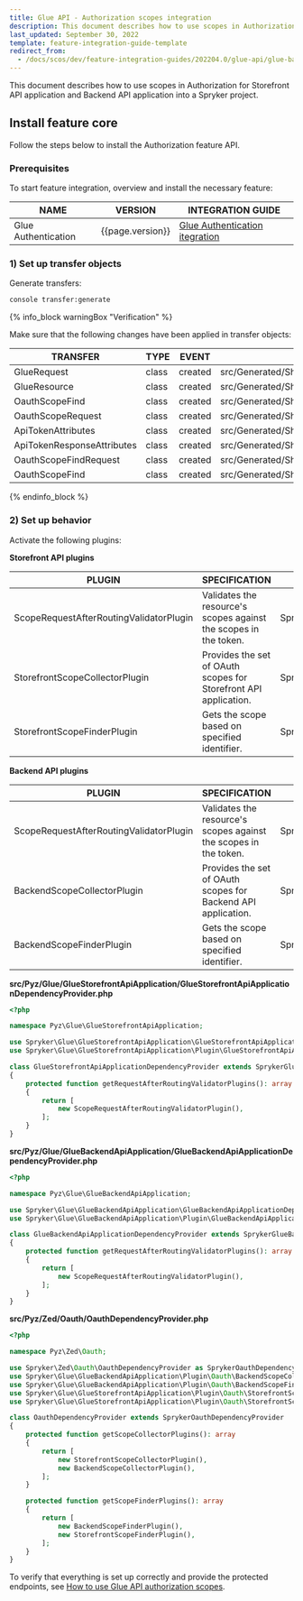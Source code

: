 ```yaml
---
title: Glue API - Authorization scopes integration
description: This document describes how to use scopes in Authorization for Storefront API application and Backend API application into a Spryker project.
last_updated: September 30, 2022
template: feature-integration-guide-template
redirect_from:
  - /docs/scos/dev/feature-integration-guides/202204.0/glue-api/glue-backend-api/authorization-scopes-integration.html
---
```


This document describes how to use scopes in Authorization for Storefront API application and Backend API application into a Spryker project.

## Install feature core

Follow the steps below to install the Authorization feature API.

### Prerequisites

To start feature integration, overview and install the necessary feature:

| NAME           | VERSION           | INTEGRATION GUIDE |
| -------------- | ----------------- | ----------------- |
| Glue Authentication | {{page.version}} | [Glue Authentication itegration](/docs/scos/dev/feature-integration-guides/{{page.version}}/glue-api/glue-backend-api/glue-api-authentication-integration.html) |

### 1) Set up transfer objects

Generate transfers:

```bash
console transfer:generate
```

{% info_block warningBox "Verification" %}

Make sure that the following changes have been applied in transfer objects:

| TRANSFER | TYPE | EVENT | PATH |
| --- | --- | --- | --- |
| GlueRequest | class | created | src/Generated/Shared/Transfer/GlueRequestTransfer.php |
| GlueResource | class | created | src/Generated/Shared/Transfer/GlueResourceTransfer.php |
| OauthScopeFind | class | created | src/Generated/Shared/Transfer/OauthScopeFindTransfer.php |
| OauthScopeRequest | class | created | src/Generated/Shared/Transfer/OauthScopeRequestTransfer.php |
| ApiTokenAttributes | class | created | src/Generated/Shared/Transfer/ApiTokenAttributesTransfer.php |
| ApiTokenResponseAttributes | class | created | src/Generated/Shared/Transfer/ApiTokenResponseAttributesTransfer.php |
| OauthScopeFindRequest | class | created | src/Generated/Shared/Transfer/OauthScopeFindRequestTransfer.php |
| OauthScopeFind | class | created | src/Generated/Shared/Transfer/OauthScopeFindTransfer.php |

{% endinfo_block %}

### 2) Set up behavior

Activate the following plugins:

**Storefront API plugins**

| PLUGIN | SPECIFICATION | NAMESPACE |
| --- | --- | --- |
| ScopeRequestAfterRoutingValidatorPlugin | Validates the resource's scopes against the scopes in the token. | Spryker\\Glue\\GlueStorefrontApiApplication\\Plugin\\GlueStorefrontApiApplication |
| StorefrontScopeCollectorPlugin | Provides the set of OAuth scopes for Storefront API application. | Spryker\\Glue\\GlueStorefrontApiApplication\\Plugin\\Oauth |
| StorefrontScopeFinderPlugin | Gets the scope based on specified identifier. | Spryker\\Glue\\GlueStorefrontApiApplication\\Plugin\\Oauth |

**Backend API plugins**

| PLUGIN | SPECIFICATION | NAMESPACE |
| --- | --- | --- |
| ScopeRequestAfterRoutingValidatorPlugin | Validates the resource's scopes against the scopes in the token. | Spryker\\Glue\\GlueBackendApiApplication\\Plugin\\GlueApplication |
| BackendScopeCollectorPlugin | Provides the set of OAuth scopes for Backend API application. | Spryker\\Glue\\GlueBackendApiApplication\\Plugin\\Oauth |
| BackendScopeFinderPlugin | Gets the scope based on specified identifier. | Spryker\\Glue\\GlueBackendApiApplication\\Plugin\\Oauth |

**src/Pyz/Glue/GlueStorefrontApiApplication/****GlueStorefrontApiApplicationDependencyProvider****.php**

```php
<?php

namespace Pyz\Glue\GlueStorefrontApiApplication;

use Spryker\Glue\GlueStorefrontApiApplication\GlueStorefrontApiApplicationDependencyProvider as SprykerGlueStorefrontApiApplicationDependencyProvider;
use Spryker\Glue\GlueStorefrontApiApplication\Plugin\GlueStorefrontApiApplication\ScopeRequestAfterRoutingValidatorPlugin;

class GlueStorefrontApiApplicationDependencyProvider extends SprykerGlueStorefrontApiApplicationDependencyProvider
{
    protected function getRequestAfterRoutingValidatorPlugins(): array
    {
        return [
            new ScopeRequestAfterRoutingValidatorPlugin(),
        ];
    }
}
```

**src/Pyz/Glue/GlueBackendApiApplication/****GlueBackendApiApplicationDependencyProvider****.php**

```php
<?php

namespace Pyz\Glue\GlueBackendApiApplication;

use Spryker\Glue\GlueBackendApiApplication\GlueBackendApiApplicationDependencyProvider as SprykerGlueBackendApiApplicationDependencyProvider;
use Spryker\Glue\GlueBackendApiApplication\Plugin\GlueBackendApiApplication\ScopeRequestAfterRoutingValidatorPlugin;

class GlueBackendApiApplicationDependencyProvider extends SprykerGlueBackendApiApplicationDependencyProvider
{
    protected function getRequestAfterRoutingValidatorPlugins(): array
    {
        return [
            new ScopeRequestAfterRoutingValidatorPlugin(),
        ];
    }
}
```

**src/Pyz/Zed/Oauth/****OauthDependencyProvider****.php**

```php
<?php

namespace Pyz\Zed\Oauth;

use Spryker\Zed\Oauth\OauthDependencyProvider as SprykerOauthDependencyProvider;
use Spryker\Glue\GlueBackendApiApplication\Plugin\Oauth\BackendScopeCollectorPlugin;
use Spryker\Glue\GlueBackendApiApplication\Plugin\Oauth\BackendScopeFinderPlugin;
use Spryker\Glue\GlueStorefrontApiApplication\Plugin\Oauth\StorefrontScopeCollectorPlugin;
use Spryker\Glue\GlueStorefrontApiApplication\Plugin\Oauth\StorefrontScopeFinderPlugin;

class OauthDependencyProvider extends SprykerOauthDependencyProvider
{
    protected function getScopeCollectorPlugins(): array
    {
        return [
            new StorefrontScopeCollectorPlugin(),
            new BackendScopeCollectorPlugin(),
        ];
    }

    protected function getScopeFinderPlugins(): array
    {
        return [
            new BackendScopeFinderPlugin(),
            new StorefrontScopeFinderPlugin(),
        ];
    }
}
```

To verify that everything is set up correctly and provide the protected endpoints, see [How to use Glue API authorization scopes](/docs/scos/dev/glue-api-guides/{{page.version}}/glue-backend-api/how-to-guides/how-to-use-glue-api-authorization-scopes.html).
